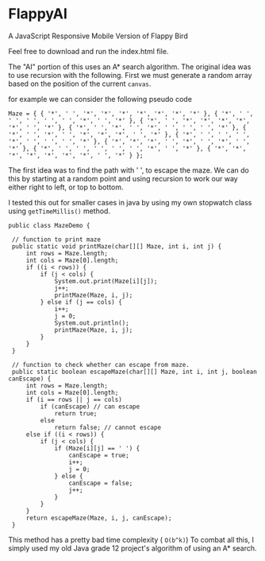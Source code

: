 # FlappyAI
A JavaScript Responsive Mobile Version of Flappy Bird

Feel free to download and run the index.html file. 

The "AI" portion of this uses an A* search algorithm. The original idea was to use recursion with the following. First we must
generate a random array based on the position of the current `canvas`.

for example  we can consider the following pseudo code

`Maze = { { '*', ' ', '*', '*', '*', '*', '*', '*', '*' },
               { '*', ' ', ' ', ' ', ' ', ' ', '*', ' ', '*' }, { '*', ' ', '*', '*', '*', '*', '*', ' ', '*' },
               { '*', ' ', '*', ' ', '*', ' ', ' ', ' ', '*' }, { '*', ' ', '*', ' ', '*', '*', '*', ' ', '*' },
               { '*', ' ', ' ', ' ', '*', ' ', ' ', ' ', '*' }, { '*', '*', '*', ' ', '*', ' ', '*', ' ', '*' },
               { '*', ' ', ' ', ' ', ' ', ' ', '*', ' ', '*' }, { '*', '*', '*', '*', '*', '*', '*', ' ', '*' } };`
               
The first idea was to find the path with ' ', to escape the maze. We can do this by starting at a random point and using recursion to 
work our way either right to left, or top to bottom.
 
I tested this out for smaller cases in java by using my own stopwatch class using `getTimeMillis()` method. 

    public class MazeDemo {

     // function to print maze
     public static void printMaze(char[][] Maze, int i, int j) {
         int rows = Maze.length;
         int cols = Maze[0].length;
         if ((i < rows)) {
             if (j < cols) {
                 System.out.print(Maze[i][j]);
                 j++;
                 printMaze(Maze, i, j);
             } else if (j == cols) {
                 i++;
                 j = 0;
                 System.out.println();
                 printMaze(Maze, i, j);
             }
         }
     }

     // function to check whether can escape from maze.
     public static boolean escapeMaze(char[][] Maze, int i, int j, boolean canEscape) {
         int rows = Maze.length;
         int cols = Maze[0].length;
         if (i == rows || j == cols)
             if (canEscape) // can escape
                 return true;
             else
                 return false; // cannot escape
         else if ((i < rows)) {
             if (j < cols) {
                 if (Maze[i][j] == ' ') {
                     canEscape = true;
                     i++;
                     j = 0;
                 } else {
                     canEscape = false;
                     j++;
                 }
             }
         }
         return escapeMaze(Maze, i, j, canEscape);
     }

This method has a pretty bad time complexity ( `O(b^k)`)
To combat all this, I simply used my old Java grade 12 project's algorithm of using an A* search.

